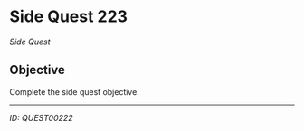 # Side Quest 223

*Side Quest*

## Objective
Complete the side quest objective.

---
*ID: QUEST00222*